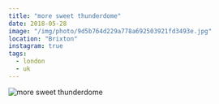 ```yaml
---
title: "more sweet thunderdome"
date: 2018-05-28
image: "/img/photo/9d5b764d229a778a692503921fd3493e.jpg"
location: "Brixton"
instagram: true
tags:
  - london
  - uk
---
```


![more sweet thunderdome](/img/photo/9d5b764d229a778a692503921fd3493e.jpg)
